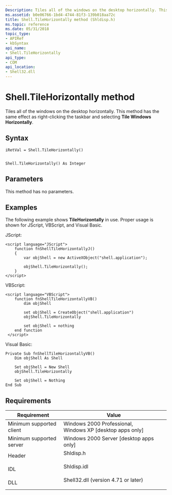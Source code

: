 ```yaml
---
Description: Tiles all of the windows on the desktop horizontally. This method has the same effect as right-clicking the taskbar and selecting Tile Windows Horizontally.
ms.assetid: b0e06766-1bd4-4744-81f3-139b018aa72c
title: Shell.TileHorizontally method (Shldisp.h)
ms.topic: reference
ms.date: 05/31/2018
topic_type: 
- APIRef
- kbSyntax
api_name: 
- Shell.TileHorizontally
api_type: 
- COM
api_location: 
- Shell32.dll
---
```


# Shell.TileHorizontally method

Tiles all of the windows on the desktop horizontally. This method has the same effect as right-clicking the taskbar and selecting **Tile Windows Horizontally**.

## Syntax


```JScript
iRetVal = Shell.TileHorizontally()
```


```VB

Shell.TileHorizontally() As Integer
```





## Parameters

This method has no parameters.

## Examples

The following example shows **TileHorizontally** in use. Proper usage is shown for JScript, VBScript, and Visual Basic.

JScript:


```JScript
<script language="JScript">
    function fnShellTileHorizontallyJ()
    {
        var objShell = new ActiveXObject("shell.application");
        
        objShell.TileHorizontally();
    }
</script>
```



VBScript:


```VB
<script language="VBScript">
    function fnShellTileHorizontallyVB()
        dim objShell
        
        set objShell = CreateObject("shell.application")
        objShell.TileHorizontally

        set objShell = nothing
    end function
 </script>
```



Visual Basic:


```VB
Private Sub fnShellTileHorizontallyVB()
    Dim objShell As Shell
    
    Set objShell = New Shell
    objShell.TileHorizontally

    Set objShell = Nothing
End Sub
```



## Requirements



| Requirement | Value |
|-------------------------------------|----------------------------------------------------------------------------------------------------------------|
| Minimum supported client<br/> | Windows 2000 Professional, Windows XP \[desktop apps only\]<br/>                                         |
| Minimum supported server<br/> | Windows 2000 Server \[desktop apps only\]<br/>                                                           |
| Header<br/>                   | <dl> <dt>Shldisp.h</dt> </dl>                           |
| IDL<br/>                      | <dl> <dt>Shldisp.idl</dt> </dl>                         |
| DLL<br/>                      | <dl> <dt>Shell32.dll (version 4.71 or later)</dt> </dl> |



 

 




